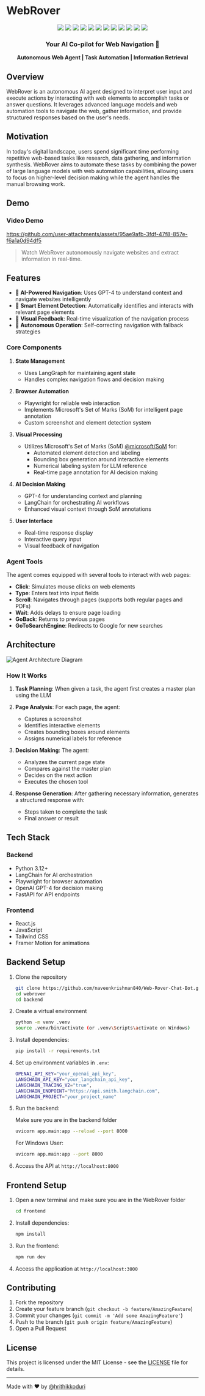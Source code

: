 # WebRover

<div align="center">
  <!-- Backend -->
  <img src="https://img.shields.io/badge/Python-3776AB?style=for-the-badge&logo=python&logoColor=white" />
  <img src="https://img.shields.io/badge/FastAPI-009688?style=for-the-badge&logo=fastapi&logoColor=white" />
  <img src="https://img.shields.io/badge/Google-4285F4?style=for-the-badge&logo=google&logoColor=white" />
  <img src="https://img.shields.io/badge/DeepSeek-4285F4?style=for-the-badge&logo=deepseek&logoColor=white" />
  <img src="https://img.shields.io/badge/LangChain-121212?style=for-the-badge&logo=chainlink&logoColor=white" />
  <img src="https://img.shields.io/badge/LangGraph-FF6B6B?style=for-the-badge&logo=graph&logoColor=white" />
  <img src="https://img.shields.io/badge/Playwright-2EAD33?style=for-the-badge&logo=playwright&logoColor=white" />
  <img src="https://img.shields.io/badge/Pillow-3776AB?style=for-the-badge&logo=python&logoColor=white" />
  
  
  <!-- Frontend -->
  <img src="https://img.shields.io/badge/JavaScript-F7DF1E?style=for-the-badge&logo=javascript&logoColor=black" />
  <img src="https://img.shields.io/badge/TypeScript-3178C6?style=for-the-badge&logo=typescript&logoColor=white" />
  <img src="https://img.shields.io/badge/Tailwind_CSS-38B2AC?style=for-the-badge&logo=tailwind-css&logoColor=white" />
  <img src="https://img.shields.io/badge/React-61DAFB?style=for-the-badge&logo=react&logoColor=black" />
  

  <h3>Your AI Co-pilot for Web Navigation 🚀</h3>

  <p align="center">
    <b>Autonomous Web Agent | Task Automation | Information Retrieval</b>
  </p>
</div>


## Overview

WebRover is an autonomous AI agent designed to interpret user input and execute actions by interacting with web elements to accomplish tasks or answer questions. It leverages advanced language models and web automation tools to navigate the web, gather information, and provide structured responses based on the user's needs.

## Motivation

In today's digital landscape, users spend significant time performing repetitive web-based tasks like research, data gathering, and information synthesis. WebRover aims to automate these tasks by combining the power of large language models with web automation capabilities, allowing users to focus on higher-level decision making while the agent handles the manual browsing work.

## Demo

### Video Demo
https://github.com/user-attachments/assets/95ae9afb-3fdf-47f8-857e-f6a1a0d94df5
> Watch WebRover autonomously navigate websites and extract information in real-time.


## Features

- 🤖 **AI-Powered Navigation**: Uses GPT-4 to understand context and navigate websites intelligently
- 🎯 **Smart Element Detection**: Automatically identifies and interacts with relevant page elements
- 📸 **Visual Feedback**: Real-time visualization of the navigation process
- 🔄 **Autonomous Operation**: Self-correcting navigation with fallback strategies

### Core Components

1. **State Management**
   - Uses LangGraph for maintaining agent state
   - Handles complex navigation flows and decision making

2. **Browser Automation**
   - Playwright for reliable web interaction
   - Implements Microsoft's Set of Marks (SoM) for intelligent page annotation
   - Custom screenshot and element detection system

3. **Visual Processing**
   - Utilizes Microsoft's Set of Marks (SoM) [@microsoft/SoM](https://github.com/microsoft/SoM) for:
     - Automated element detection and labeling
     - Bounding box generation around interactive elements
     - Numerical labeling system for LLM reference
     - Real-time page annotation for AI decision making

4. **AI Decision Making**
   - GPT-4 for understanding context and planning
   - LangChain for orchestrating AI workflows
   - Enhanced visual context through SoM annotations

5. **User Interface**
   - Real-time response display
   - Interactive query input
   - Visual feedback of navigation

### Agent Tools

The agent comes equipped with several tools to interact with web pages:

- **Click**: Simulates mouse clicks on web elements
- **Type**: Enters text into input fields
- **Scroll**: Navigates through pages (supports both regular pages and PDFs)
- **Wait**: Adds delays to ensure page loading
- **GoBack**: Returns to previous pages
- **GoToSearchEngine**: Redirects to Google for new searches

## Architecture

![Agent Architecture Diagram](/assets/agent_diagram.png)



### How It Works

1. **Task Planning**: When given a task, the agent first creates a master plan using the LLM

2. **Page Analysis**: For each page, the agent:
   - Captures a screenshot
   - Identifies interactive elements
   - Creates bounding boxes around elements
   - Assigns numerical labels for reference

3. **Decision Making**: The agent:
   - Analyzes the current page state
   - Compares against the master plan
   - Decides on the next action
   - Executes the chosen tool

4. **Response Generation**: After gathering necessary information, generates a structured response with:
   - Steps taken to complete the task
   - Final answer or result


## Tech Stack

### Backend
- Python 3.12+
- LangChain for AI orchestration
- Playwright for browser automation
- OpenAI GPT-4 for decision making
- FastAPI for API endpoints

### Frontend
- React.js
- JavaScript
- Tailwind CSS
- Framer Motion for animations

## Backend Setup

1. Clone the repository
   ```bash
   git clone https://github.com/naveenkrishnan840/Web-Rover-Chat-Bot.git
   cd webrover
   cd backend
   ```

2. Create a virtual environment
   ```bash
   python -m venv .venv
   source .venv/bin/activate (or .venv\Scripts\activate on Windows)
   ```

3. Install dependencies:
    ```bash
    pip install -r requirements.txt
    ```

4. Set up environment variables in `.env`:
    ```bash
    OPENAI_API_KEY="your_openai_api_key",
    LANGCHAIN_API_KEY="your_langchain_api_key",
    LANGCHAIN_TRACING_V2="true",
    LANGCHAIN_ENDPOINT="https://api.smith.langchain.com",
    LANGCHAIN_PROJECT="your_project_name"
    ```

5. Run the backend:

   Make sure you are in the backend folder

    ```bash
    uvicorn app.main:app --reload --port 8000 
    ```

   For Windows User:

    ```bash
    uvicorn app.main:app --port 8000
    ```

6. Access the API at `http://localhost:8000`

## Frontend Setup

1. Open a new terminal and make sure you are in the WebRover folder
   ```bash
   cd frontend
   ```

2. Install dependencies:
    ```bash
    npm install
    ```

3. Run the frontend:
    ```bash
    npm run dev
    ```

4. Access the application at `http://localhost:3000`


## Contributing

1. Fork the repository
2. Create your feature branch (`git checkout -b feature/AmazingFeature`)
3. Commit your changes (`git commit -m 'Add some AmazingFeature'`)
4. Push to the branch (`git push origin feature/AmazingFeature`)
5. Open a Pull Request

## License

This project is licensed under the MIT License - see the [LICENSE](LICENSE) file for details.

---

Made with ❤️ by [@hrithikkoduri](https://github.com/naveenkrishnan840)
